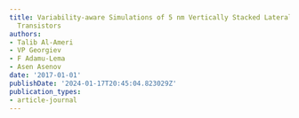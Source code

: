 ```yaml
---
title: Variability-aware Simulations of 5 nm Vertically Stacked Lateral Si Nanowires
  Transistors
authors:
- Talib Al-Ameri
- VP Georgiev
- F Adamu-Lema
- Asen Asenov
date: '2017-01-01'
publishDate: '2024-01-17T20:45:04.823029Z'
publication_types:
- article-journal
---
```

